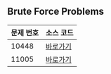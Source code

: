 ## Brute Force Problems

| 문제 번호 | 소스 코드                     |
|-------|---------------------------|
| 10448 | [바로가기](../problems/10448)  |
| 11005 | [바로가기](../problems/11005) |
